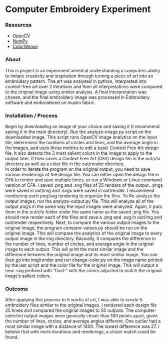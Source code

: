 # Computer Embroidery Experiment
### Resources
* [OpenCV](http://opencv.org/)
* [NumPy](http://numpy.org)
* [ColorWeave](https://pypi.python.org/pypi/colorweave/0.1)
### About
This is project is an experiment aimed at understanding a computers ability to imitate creativity and inspiration through turning a piece of art into an embroidery pattern. The art was analyzed in python, interpreted into context-free art over 2 iterations and then all interpretations were compared to the original image using similar analysis.  A final interpretation was chosen, and the final embroidery image was processed in Embroidery software and embroidered on muslin fabric.

### Installation / Process
Begin by downloading an image of your choice and saving it (I recommend saving it in the main directory).  Run the analyze-image.py script on the downloaded image.
This script runs OpenCV image analytics on the input file, determines the numbers of circles and lines, and the average angle in the images, and uses these metrics to edit a basic Context Free Art design file. It also detects the 3 most salient colors in the image to apply to the output later. It then saves a Context Free Art (CFA) design file in the out/cfa directory as well as a color file in the out/render directory.  
In order to iterate the program on the original output, you need to save various renderings of the design file. You can either open the design file in CFA to render and save multiple times, or run a Windows or Linux command version of CFA.  I saved .png and .svg files of 25 renders of the output.  .pngs were saved in out/img and .svgs were saved in out/render.  I recommend numbering each png/svg rendering to organize the files.
To Re-analyze the output images, run the analyze-output.py file.  This will analyze all of the output png’s in the same way the input images were analyzed. Again, it puts them in the out/cfa folder under the same name as the saved .png file. You should now render each of the files and save a .png and .svg in out/img and out/render respectively.
Next, to compare the various output images to the original image, the program compare-values.py should be run on the original image. This will compare the analytics of the original image to every output image in the img directory.  Basically, it compares the difference in the number of lines, number of circles, and average angle in the original image to each output.  This will print the most similar image and the difference between the original image and its most similar image.
You can then go into img/render and run change-color.py on the image name printed by the last script and the color file for the original image. This will output a new .svg prefixed with “final-“ with the colors adjusted to match the original image’s salient colors. 

### Outcome
After applying this process to 5 works of art, I was able to create 5 embroidery files similar to the original images.  I rendered each design file 25 times and compared the original images to 50 outputs.  The computer-selected output images were generally closer than 100 points apart, given the number of lines, circles, and average angles different.  One outlier had a most similar image with a distance of 1400.  The lowest difference was 27.  I believe that with more iterations and renderings, a closer match could be found.
